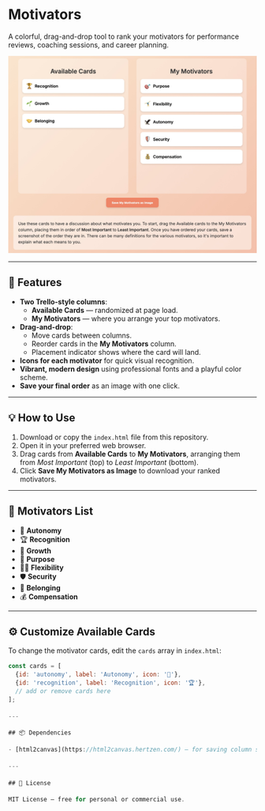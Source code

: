 # Motivators

A colorful, drag-and-drop tool to rank your motivators for performance reviews, coaching sessions, and career planning.  

![Motivators Screenshot](screenshot.jpg)

---

## 🚀 Features

- **Two Trello-style columns**:
  - **Available Cards** — randomized at page load.
  - **My Motivators** — where you arrange your top motivators.
- **Drag-and-drop**:
  - Move cards between columns.
  - Reorder cards in the **My Motivators** column.
  - Placement indicator shows where the card will land.
- **Icons for each motivator** for quick visual recognition.
- **Vibrant, modern design** using professional fonts and a playful color scheme.
- **Save your final order** as an image with one click.

---

## 💡 How to Use

1. Download or copy the `index.html` file from this repository.  
2. Open it in your preferred web browser.  
3. Drag cards from **Available Cards** to **My Motivators**, arranging them from *Most Important* (top) to *Least Important* (bottom).  
4. Click **Save My Motivators as Image** to download your ranked motivators.  

---

## 📄 Motivators List

- 🦅 **Autonomy**  
- 🏆 **Recognition**  
- 🌱 **Growth**  
- 🎯 **Purpose**  
- 🤸‍♂️ **Flexibility**  
- 🛡️ **Security**  
- 🤝 **Belonging**  
- 💰 **Compensation**

---

## ⚙️ Customize Available Cards

To change the motivator cards, edit the `cards` array in `index.html`:

```js
const cards = [
  {id: 'autonomy', label: 'Autonomy', icon: '🦅'},
  {id: 'recognition', label: 'Recognition', icon: '🏆'},
  // add or remove cards here
];

---

## 📦 Dependencies

- [html2canvas](https://html2canvas.hertzen.com/) — for saving column snapshots as images.

---

## 📜 License

MIT License — free for personal or commercial use.  

